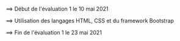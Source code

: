 ==> Début de l'évaluation 1 le 10 mai 2021

==> Utilisation des langages HTML, CSS et du framework Bootstrap

==> Fin de l'évaluation 1 le 23 mai 2021
